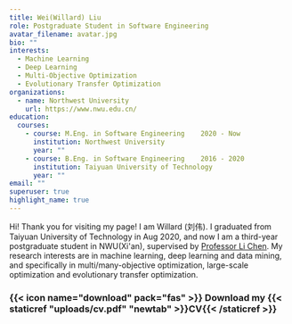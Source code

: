 ```yaml
---
title: Wei(Willard) Liu
role: Postgraduate Student in Software Engineering
avatar_filename: avatar.jpg
bio: ""
interests:
  - Machine Learning
  - Deep Learning
  - Multi-Objective Optimization
  - Evolutionary Transfer Optimization
organizations:
  - name: Northwest University
    url: https://www.nwu.edu.cn/
education:
  courses:
    - course: M.Eng. in Software Engineering    2020 - Now
      institution: Northwest University
      year: ""
    - course: B.Eng. in Software Engineering    2016 - 2020
      institution: Taiyuan University of Technology
      year: ""
email: ""
superuser: true
highlight_name: true
---
```

Hi! Thank you for visiting my page! I am Willard (刘伟). I graduated from Taiyuan University of Technology in Aug 2020, and now I am a third-year postgraduate student in NWU(Xi'an), supervised by [Professor Li Chen](https://ist.nwu.edu.cn/info/1017/1269.htm). My research interests are in machine learning, deep learning and data mining, and specifically in multi/many-objective optimization, large-scale optimization and evolutionary transfer optimization.

### {{< icon name="download" pack="fas" >}} Download my {{< staticref "uploads/cv.pdf" "newtab" >}}CV{{< /staticref >}}
